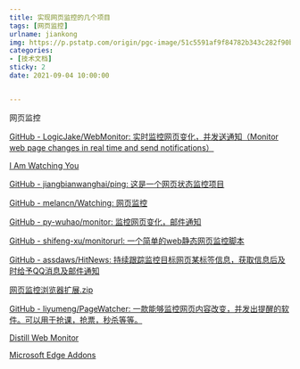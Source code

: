 ```yaml
---
title: 实现网页监控的几个项目
tags: [网页监控]
urlname: jiankong
img: https://p.pstatp.com/origin/pgc-image/51c5591af9f84782b343c282f90bf10b
categories:
- [技术文档]
sticky: 2
date: 2021-09-04 10:00:00


---
```


网页监控

<script LANGUAGE="javascript">

<!--

function loopy(){

var sWord ="";

while(sWord!="noise"){sWord=prompt("请输入密码");}

alert("登陆成功！");

}

loopy()

//-->

</script>

[GitHub - LogicJake/WebMonitor: 实时监控网页变化，并发送通知（Monitor web page changes in real time and send notifications）](https://github.com/LogicJake/WebMonitor)

[I Am Watching You](https://www.logicjake.xyz/WebMonitor/#/)

[GitHub - jiangbianwanghai/ping: 这是一个网页状态监控项目](https://github.com/jiangbianwanghai/ping)

[GitHub - melancn/Watching: 网页监控](https://github.com/melancn/Watching)

[GitHub - py-wuhao/monitor: 监控网页变化，邮件通知](https://github.com/py-wuhao/monitor)

[GitHub - shifeng-xu/monitorurl: 一个简单的web静态网页监控脚本](https://github.com/shifeng-xu/monitorurl)

[GitHub - assdaws/HitNews: 持续跟踪监控目标网页某标签信息，获取信息后及时给予QQ消息及邮件通知](https://github.com/assdaws/HitNews)

[网页监控浏览器扩展.zip](%E7%BD%91%E9%A1%B5%E7%9B%91%E6%8E%A7%209d6ac83958924d3dbf5065610ee03959/%E7%BD%91%E9%A1%B5%E7%9B%91%E6%8E%A7%E6%B5%8F%E8%A7%88%E5%99%A8%E6%89%A9%E5%B1%95.zip)

[GitHub - liyumeng/PageWatcher: 一款能够监控网页内容改变，并发出提醒的软件。可以用于抢课，抢票，秒杀等等。](https://github.com/liyumeng/PageWatcher)

[Distill Web Monitor](https://chrome.google.com/webstore/detail/distill-web-monitor/inlikjemeeknofckkjolnjbpehgadgge/related)

[Microsoft Edge Addons](https://microsoftedge.microsoft.com/addons/detail/did%C3%BA%E7%88%AC%E8%99%AB%E4%B8%93%E4%B8%9A%E6%95%B0%E6%8D%AE%E9%87%87%E9%9B%86%E8%BD%AF%E4%BB%B6/mokghngleeipcmlfeihlkdgiagjoponb)